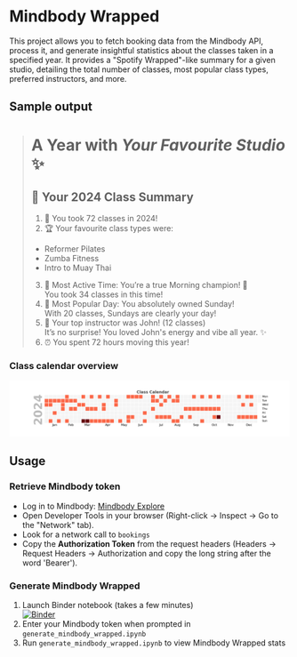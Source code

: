 # Mindbody Wrapped

This project allows you to fetch booking data from the Mindbody API, process it, and generate insightful statistics about the classes taken in a specified year. It provides a "Spotify Wrapped"-like summary for a given studio, detailing the total number of classes, most popular class types, preferred instructors, and more.

## Sample output

># A Year with *Your Favourite Studio* ✨
>
>## 🚀 Your 2024 Class Summary
>1. 🎯 You took 72 classes in 2024!  
>2. 🏆 Your favourite class types were:
>   - Reformer Pilates
>   - Zumba Fitness
>   - Intro to Muay Thai
>3. 🌅 Most Active Time: You’re a true Morning champion! 🏅  
>   You took 34 classes in this time!
>4. 📆 Most Popular Day: You absolutely owned Sunday!  
>   With 20 classes, Sundays are clearly your day!
>5. 👑 Your top instructor was John! (12 classes)  
>   It’s no surprise! You loved John's energy and vibe all year. ✨
>6. ⏰ You spent 72 hours moving this year! 

### Class calendar overview
![Calendar](./demo/calendar_sample.png)

## Usage

### Retrieve Mindbody token
   - Log in to Mindbody: [Mindbody Explore](https://www.mindbodyonline.com/explore/)
   - Open Developer Tools in your browser (Right-click -> Inspect -> Go to the "Network" tab).
   - Look for a network call to `bookings`
   - Copy the **Authorization Token** from the request headers (Headers -> Request Headers -> Authorization and copy the long string after the word 'Bearer').

### Generate Mindbody Wrapped
1. Launch Binder notebook (takes a few minutes)  
   [![Binder](https://mybinder.org/badge_logo.svg)](https://mybinder.org/v2/gh/blossomt/mindbody-wrapped/HEAD)
2. Enter your Mindbody token when prompted in `generate_mindbody_wrapped.ipynb`
3. Run `generate_mindbody_wrapped.ipynb` to view Mindbody Wrapped stats